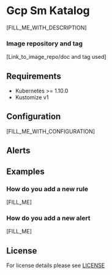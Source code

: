 # Gcp Sm Katalog

[FILL_ME_WITH_DESCRIPTION]

### Image repository and tag
[Link_to_image_repo/doc and tag used]


## Requirements

- Kubernetes >= 1.10.0
- Kustomize v1


## Configuration

[FILL_ME_WITH_CONFIGURATION]


## Alerts





## Examples

### How do you add a new rule
[FILL_ME]

### How do you add a new alert
[FILL_ME]


## License

For license details please see [LICENSE](license_link) 
